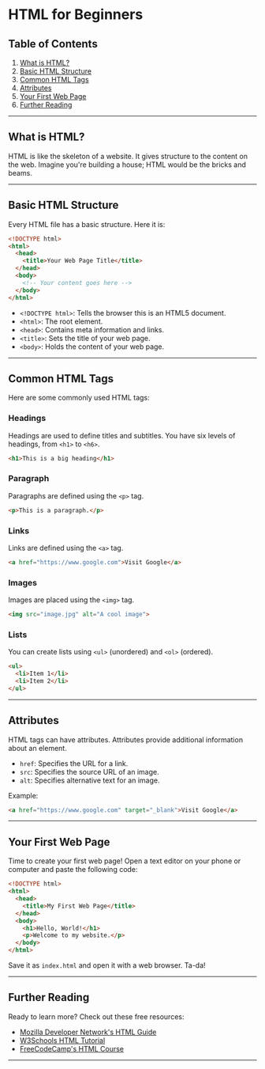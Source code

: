 # HTML for Beginners

## Table of Contents

1. [What is HTML?](#what-is-html)
2. [Basic HTML Structure](#basic-html-structure)
3. [Common HTML Tags](#common-html-tags)
4. [Attributes](#attributes)
5. [Your First Web Page](#your-first-web-page)
6. [Further Reading](#further-reading)

---

## What is HTML?

HTML is like the skeleton of a website. It gives structure to the content on the web. Imagine you're building a house; HTML would be the bricks and beams.

---

## Basic HTML Structure

Every HTML file has a basic structure. Here it is:

```html
<!DOCTYPE html>
<html>
  <head>
    <title>Your Web Page Title</title>
  </head>
  <body>
    <!-- Your content goes here -->
  </body>
</html>
```

- `<!DOCTYPE html>`: Tells the browser this is an HTML5 document.
- `<html>`: The root element.
- `<head>`: Contains meta information and links.
- `<title>`: Sets the title of your web page.
- `<body>`: Holds the content of your web page.

---

## Common HTML Tags

Here are some commonly used HTML tags:

### Headings

Headings are used to define titles and subtitles. You have six levels of headings, from `<h1>` to `<h6>`.

```html
<h1>This is a big heading</h1>
```

### Paragraph

Paragraphs are defined using the `<p>` tag.

```html
<p>This is a paragraph.</p>
```

### Links

Links are defined using the `<a>` tag.

```html
<a href="https://www.google.com">Visit Google</a>
```

### Images

Images are placed using the `<img>` tag.

```html
<img src="image.jpg" alt="A cool image">
```

### Lists

You can create lists using `<ul>` (unordered) and `<ol>` (ordered).

```html
<ul>
  <li>Item 1</li>
  <li>Item 2</li>
</ul>
```

---

## Attributes

HTML tags can have attributes. Attributes provide additional information about an element.

- `href`: Specifies the URL for a link.
- `src`: Specifies the source URL of an image.
- `alt`: Specifies alternative text for an image.

Example:

```html
<a href="https://www.google.com" target="_blank">Visit Google</a>
```

---

## Your First Web Page

Time to create your first web page! Open a text editor on your phone or computer and paste the following code:

```html
<!DOCTYPE html>
<html>
  <head>
    <title>My First Web Page</title>
  </head>
  <body>
    <h1>Hello, World!</h1>
    <p>Welcome to my website.</p>
  </body>
</html>
```

Save it as `index.html` and open it with a web browser. Ta-da!

---

## Further Reading

Ready to learn more? Check out these free resources:

- [Mozilla Developer Network's HTML Guide](https://developer.mozilla.org/en-US/docs/Web/HTML)
- [W3Schools HTML Tutorial](https://www.w3schools.com/html/)
- [FreeCodeCamp's HTML Course](https://www.freecodecamp.org/)

---
